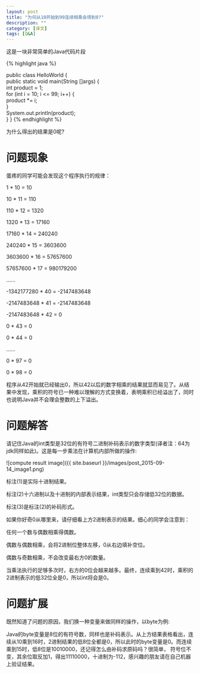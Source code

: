 ```yaml
---
layout: post
title: "为何从10开始到99连续相乘会得到0?"
description: ""
category: [译文]
tags: [Q&A]
---
```

<link rel="stylesheet" href="{{ site.baseurl }}/css/pygments.css">

这是一块非常简单的Java代码片段

{% highlight java %}

public class HelloWorld {      
    public static void main(String []args) {        
        int product = 1;        
        for (int i = 10; i <= 99; i++) {            
             product *= i;        	 
        }        
        System.out.println(product);    
    }
}
{% endhighlight %}

为什么得出的结果是0呢?

<!-- more -->

# 问题现象

蛋疼的同学可能会发现这个程序执行的规律：

1 * 10 = 10

10 * 11 = 110

110 * 12 = 1320

1320 * 13 = 17160

17160 * 14 = 240240

240240 * 15 = 3603600

3603600 * 16 = 57657600

57657600 * 17 = 980179200

......

-1342177280 * 40 = -2147483648

-2147483648 * 41 = -2147483648

-2147483648 * 42 = 0

0 * 43 = 0

0 * 44 = 0

......

0 * 97 = 0

0 * 98 = 0

程序从42开始就已经输出0，所以42以后的数字相乘的结果就显而易见了。从结果中发现，乘积的符号已一种难以理解的方式变换着，表明乘积已经溢出了，同时也说明Java并不会理会整数的上下溢出。

# 问题解答

请记住Java的int类型是32位的有符号二进制补码表示的数字类型(译者注：64为jdk同样如此)。这是每一步乘法在计算机内部所做的操作: 

![compute result image]({{ site.baseurl }}/images/post_2015-09-14_image1.png)

标注(1)是实际十进制结果。

标注(2)十六进制以及十进制的内部表示结果，int类型只会存储低32位的数据。

标注(3)是标注(2)的补码形式。

如果你好奇0从哪里来，请仔细看上方2进制表示的结果。细心的同学会注意到：

任何一个数与偶数相乘得偶数。

偶数与偶数相乘，会将2进制位整体左移，0从右边填补空位。

偶数与奇数相乘，不会改变最右方0的数量。

当乘法执行的足够多次时，右方的0位会越来越多。最终，连续乘到42时，乘积的2进制表示的低32位全是0，所以int将会是0。

# 问题扩展

既然知道了问题的原因，我们换一种变量来做同样的操作，以byte为例:

Java的byte变量是8位的有符号数，同样也是补码表示。从上方结果表格看出，连续从10乘到16时，2进制结果的低8位全都是0，所以此时的byte变量是0。而连续乘到15时，低8位是10010000，还记得怎么由补码求原码吗？很简单， 符号位不变，其余位取反加1，得出11110000，十进制为-112，感兴趣的朋友请在自己机器上验证结果。




